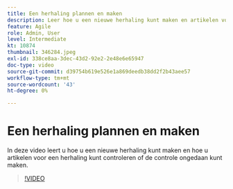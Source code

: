 ```yaml
---
title: Een herhaling plannen en maken
description: Leer hoe u een nieuwe herhaling kunt maken en artikelen voor een herhaling kunt controleren of niet.
feature: Agile
role: Admin, User
level: Intermediate
kt: 10874
thumbnail: 346284.jpeg
exl-id: 338ce8aa-3dec-43d2-92e2-2e48e6e65947
doc-type: video
source-git-commit: d39754b619e526e1a869deedb38dd2f2b43aee57
workflow-type: tm+mt
source-wordcount: '43'
ht-degree: 0%

---
```


# Een herhaling plannen en maken

In deze video leert u hoe u een nieuwe herhaling kunt maken en hoe u artikelen voor een herhaling kunt controleren of de controle ongedaan kunt maken.

>[!VIDEO](https://video.tv.adobe.com/v/346284/?quality=12&learn=on)
